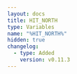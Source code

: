 ```yaml
---
layout: docs
title: HIT_NORTH
type: Variables
name: "%HIT_NORTH%"
hidden: true
changelog:
  - type: Added
    version: v0.11.3
---
```

